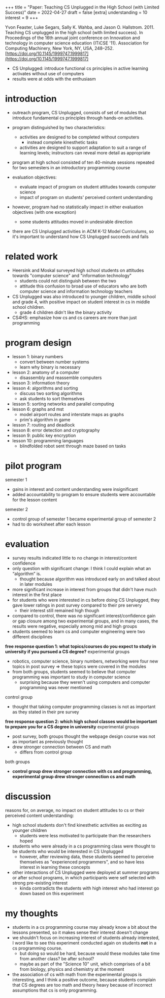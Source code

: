 +++
title = "Paper: Teaching CS Unplugged in the High School (with Limited Success)"
date = 2022-04-27
draft = false
[extra]
understanding = 10
interest = 9
+++

Yvon Feaster, Luke Segars, Sally K. Wahba, and Jason O. Hallstrom. 2011. Teaching CS unplugged in the high school (with limited success). In Proceedings of the 16th annual joint conference on Innovation and technology in computer science education (ITiCSE '11). Association for Computing Machinery, New York, NY, USA, 248–252. [https://doi.org/10.1145/1999747.1999817](https://doi.org/10.1145/1999747.1999817)

- CS Unplugged: introduce functional cs principles in active learning activates without use of computers
- results were at odds with the enthusiasm

# introduction
- outreach program, CS Unplugged, consists of set of modules that introduce fundamental cs principles through hands-on activities.
- program distinguished by two characteristics:
  - activities are designed to be completed without computers
    - instead complete kinesthetic tasks
  - activities are designed to support adaptation to suit a range of learning levels; instructors can reveal more detail as appropriate
- program at high school consisted of ten 40-minute sessions repeated for two semesters in an introductory programming course
- evaluation objectives:
  - evaluate impact of program on student attitudes towards computer science
  - impact of program on students' perceived content understanding

- however, program had no statistically impact in either evaluation objectives (with one exception)
  - some students attitudes moved in undesirable direction
- there are CS Unplugged activities in ACM K-12 Model Curriculums, so it's important to understand how CS Unplugged succeeds and fails
  
# related work
- Heersink and Moskal surveyed high school students on attitudes towards "computer science" and "information technology"
  - students could not distinguish between the two
  - attitude this confusion to broad use of educators who are both computer science and information technology teachers
- CS Unplugged was also introduced to younger children, middle school and grade 4, with positive impact on student interest in cs in middle school children. 
  - grade 4 children didn't like the binary activity
- CS4HS: emphasize how cs and cs careers are more than just programming

# program design
- lesson 1: binary numbers
  - convert between number systems
  - learn why binary is necessary
- lesson 2: anatomy of a computer
  - disassembly and reassemble computers
- lesson 3: information theory
- lesson 4: algorithms and sorting
  - discuss two sorting algorithms
  - ask students to sort themselves
- lesson 5: sorting networks and parallel computing
- lesson 6: graphs and mst
  - model airport routes and interstate maps as graphs
  - prim's algorithm in game
- lesson 7: routing and deadlock
- lesson 8: error detection and cryptography
- lesson 9: public key encryption 
- lesson 10: programming languages
  - blindfolded robot sent through maze based on tasks

# pilot program
semester 1
- gains in interest and content understanding were insignificant
- added accountability to program to ensure students were accountable for the lesson content

semester 2
- control group of semester 1 became experimental group of semester 2
- had to do worksheet after each lesson

# evaluation
- survey results indicated little to no change in interest/content confidence
- only question with significant change: I think I could explain what an “algorithm” is.
  - thought because algorithm was introduced early on and talked about in later modules
- more significant increase in interest from groups that didn't have much interest in the first place
- for students who were interested in cs before doing CS Unplugged, they gave lower ratings in post survey compared to their pre servery 
  - their interest still remained high though
- compared to control, there was no significant interest/confidence gain or gap closure among two experimental groups, and in many cases, the results were negative, especially among mid and high groups
- students seemed to learn cs and computer engineering were two different disciplines

**free response question 1: what topics/courses do you expect to study in university if you pursued a CS degree?**
experimental groups
- robotics, computer science, binary numbers, networking were four new topics in post survey => these topics were covered in the modules
- from both groups, students seemed to believe that computer programming was important to study in computer science
  - surprising because they weren't using computers and computer programming was never mentioned

control group
- thought that taking computer programming classes is not as important as they stated in their pre survey

**free response question 2: which high school classes would be important to prepare you for a CS degree in university**
experimental groups
- post survey, both groups thought the webpage design course was not as important as previously thought
- drew stronger connection between CS and math
  - differs from control group

both groups
- **control group drew stronger connection with cs and programming, experimental group drew stronger connection cs and math**

# discussion
reasons for, on average, no impact on student attitudes to cs or their perceived content understanding:
- high school students don't find kinesthetic activities as exciting as younger children
  - students were less motivated to participate than the researchers hoped 
- students who were already in a cs programming class were thought to be students who would be interested in CS Unplugged 
  - however, after reviewing data, these students seemed to perceive themselves as "experienced programmers", and so have less interest in learning these concepts
- other interactions of CS Unplugged were deployed at summer programs or after school programs, in which participants were self selected with strong pre-existing interest 
  - kinda contradicts the students with high interest who had interest go down based on this experiment


# my thoughts
- students in a cs programming course may already know a bit about the lessons presented, so it makes sense their interest doesn't change
- we shouldn't focus on increasing interest of students already interested, I word like to see this experiment conducted again on students **not** in a cs programming course. 
  - but doing so would be hard, because would these modules take time from another class? be after school? 
  - maybe as part of the "Science 10" unit, which comprises of a bit from biology, physics and chemistry at the moment
- the association of cs with math from the experimental groups is interesting, and I think a positive outcome, because students complain that CS degrees are too math and theory heavy because of incorrect assumptions that cs is only programming.
